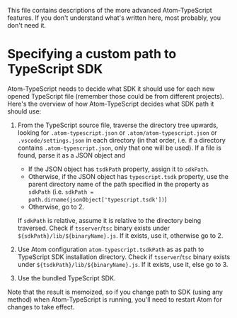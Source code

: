This file contains descriptions of the more advanced Atom-TypeScript features. If you don't understand what's written here, most probably, you don't need it.

# Specifying a custom path to TypeScript SDK

Atom-TypeScript needs to decide what SDK it should use for each new opened TypeScript file (remember those could be from different projects). Here's the overview of how Atom-TypeScript decides what SDK path it should use:

1. From the TypeScript source file, traverse the directory tree upwards, looking for `.atom-typescript.json` or `.atom/atom-typescript.json` or `.vscode/settings.json` in each directory (in that order, i.e. if a directory contains `.atom-typescript.json`, only that one will be used). If a file is found, parse it as a JSON object and

    - If the JSON object has `tsdkPath` property, assign it to `sdkPath`.
    - Otherwise, if the JSON object has `typescript.tsdk` property, use the parent directory name of the path specified in the property as `sdkPath` (i.e. `sdkPath = path.dirname(jsonObject['typescript.tsdk'])`)
    - Otherwise, go to 2.

    If `sdkPath` is relative, assume it is relative to the directory being traversed. Check if `tsserver`/`tsc` binary exists under `${sdkPath}/lib/${binaryName}.js`. If it exists, use it, otherwise go to 2.

2. Use Atom configuration `atom-typescript.tsdkPath` as as path to TypeScript SDK installation directory. Check if `tsserver`/`tsc` binary exists under `${tsdkPath}/lib/${binaryName}.js`. If it exists, use it, else go to 3.

3. Use the bundled TypeScript SDK.

Note that the result is memoized, so if you change path to SDK (using any method) when Atom-TypeScript is running, you'll need to restart Atom for changes to take effect.
